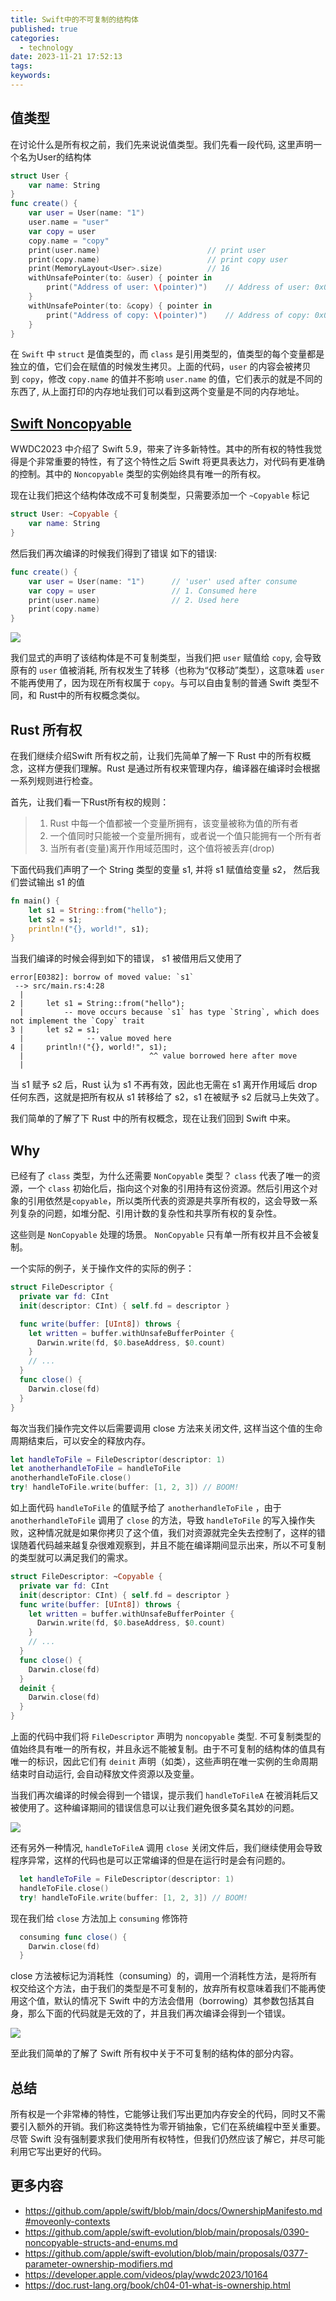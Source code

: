 ```yaml
---
title: Swift中的不可复制的结构体
published: true
categories:
  - technology
date: 2023-11-21 17:52:13
tags:
keywords:
---
```


## 值类型

在讨论什么是所有权之前，我们先来说说值类型。我们先看一段代码, 这里声明一个名为User的结构体
```swift
struct User {
	var name: String
}
func create() {
	var user = User(name: "1")
	user.name = "user"
	var copy = user
    copy.name = "copy"
	print(user.name)						// print user
	print(copy.name)						// print copy user
	print(MemoryLayout<User>.size)			// 16
	withUnsafePointer(to: &user) { pointer in
		print("Address of user: \(pointer)") 	// Address of user: 0x000000016b3faea0
	}
	withUnsafePointer(to: &copy) { pointer in
		print("Address of copy: \(pointer)") 	// Address of copy: 0x000000016b3fae90
	}
}
```
<!--More-->
在 `Swift` 中 `struct` 是值类型的，而 `class` 是引用类型的，值类型的每个变量都是独立的值，它们会在赋值的时候发生拷贝。上面的代码，`user` 的内容会被拷贝到 `copy`，修改 `copy.name` 的值并不影响 `user.name` 的值，它们表示的就是不同的东西了, 从上面打印的内存地址我们可以看到这两个变量是不同的内存地址。


## [Swift Noncopyable](https://github.com/apple/swift-evolution/blob/main/proposals/0390-noncopyable-structs-and-enums.md#noncopyable-structs-and-enums)

WWDC2023 中介绍了 Swift 5.9，带来了许多新特性。其中的所有权的特性我觉得是个非常重要的特性，有了这个特性之后 Swift 将更具表达力，对代码有更准确的控制。其中的 `Noncopyable` 类型的实例始终具有唯一的所有权。 

现在让我们把这个结构体改成不可复制类型，只需要添加一个 `~Copyable` 标记
```Swift
struct User: ~Copyable {
	var name: String	
}
```

然后我们再次编译的时候我们得到了错误 如下的错误:
``` Swift
func create() {
	var user = User(name: "1") 		// 'user' used after consume
	var copy = user 				// 1. Consumed here
	print(user.name) 				// 2. Used here
	print(copy.name)
}
```

![](/images/WX20231114-115432.png)

我们显式的声明了该结构体是不可复制类型，当我们把 `user` 赋值给 `copy`, 会导致原有的 `user` 值被消耗, 所有权发生了转移（也称为“仅移动”类型），这意味着 `user` 不能再使用了，因为现在所有权属于 `copy`。与可以自由复制的普通 Swift 类型不同，和 Rust中的所有权概念类似。

## Rust 所有权

在我们继续介绍Swift 所有权之前，让我们先简单了解一下 Rust 中的所有权概念，这样方便我们理解。Rust 是通过所有权来管理内存，编译器在编译时会根据一系列规则进行检查。

首先，让我们看一下Rust所有权的规则：
> 1. Rust 中每一个值都被一个变量所拥有，该变量被称为值的所有者
> 2. 一个值同时只能被一个变量所拥有，或者说一个值只能拥有一个所有者
> 3. 当所有者(变量)离开作用域范围时，这个值将被丢弃(drop)

下面代码我们声明了一个 String 类型的变量 s1, 并将 s1 赋值给变量 s2， 然后我们尝试输出 s1 的值
```Rust
fn main() {
    let s1 = String::from("hello");
    let s2 = s1;
    println!("{}, world!", s1);
}
```
当我们编译的时候会得到如下的错误， s1 被借用后又使用了

```Shell
error[E0382]: borrow of moved value: `s1`
 --> src/main.rs:4:28
  |
2 |     let s1 = String::from("hello");
  |         -- move occurs because `s1` has type `String`, which does not implement the `Copy` trait
3 |     let s2 = s1;
  |              -- value moved here
4 |     println!("{}, world!", s1);
  |                            ^^ value borrowed here after move
  |
```

当 s1 赋予 s2 后，Rust 认为 s1 不再有效，因此也无需在 s1 离开作用域后 drop 任何东西，这就是把所有权从 s1 转移给了 s2，s1 在被赋予 s2 后就马上失效了。

我们简单的了解了下 Rust 中的所有权概念，现在让我们回到 Swift 中来。

## Why

已经有了 `class` 类型，为什么还需要 `NonCopyable` 类型？
`class` 代表了唯一的资源，一个 `class` 初始化后，指向这个对象的引用持有这份资源。然后引用这个对象的引用依然是`copyable`，所以类所代表的资源是共享所有权的，这会导致一系列复杂的问题，如堆分配、引用计数的复杂性和共享所有权的复杂性。

这些则是 `NonCopyable` 处理的场景。 `NonCopyable` 只有单一所有权并且不会被复制。


一个实际的例子，关于操作文件的实际的例子：

```Swift
struct FileDescriptor {
  private var fd: CInt
  init(descriptor: CInt) { self.fd = descriptor }

  func write(buffer: [UInt8]) throws {
    let written = buffer.withUnsafeBufferPointer {
      Darwin.write(fd, $0.baseAddress, $0.count)
    }
    // ...
  }
  func close() {
    Darwin.close(fd)
  }
}
```
每次当我们操作完文件以后需要调用 close 方法来关闭文件, 这样当这个值的生命周期结束后，可以安全的释放内存。

```Swift
let handleToFile = FileDescriptor(descriptor: 1)
let anotherhandleToFile = handleToFile
anotherhandleToFile.close()
try! handleToFile.write(buffer: [1, 2, 3]) // BOOM!
```

如上面代码 `handleToFile` 的值赋予给了 `anotherhandleToFile` ，由于 `anotherhandleToFile` 调用了 `close` 的方法，导致 `handleToFile` 的写入操作失败，这种情况就是如果你拷贝了这个值，我们对资源就完全失去控制了，这样的错误随着代码越来越复杂很难观察到，并且不能在编译期间显示出来，所以不可复制的类型就可以满足我们的需求。

```Swift
struct FileDescriptor: ~Copyable {
  private var fd: CInt
  init(descriptor: CInt) { self.fd = descriptor }
  func write(buffer: [UInt8]) throws {
    let written = buffer.withUnsafeBufferPointer {
      Darwin.write(fd, $0.baseAddress, $0.count)
    }
    // ...
  }
  func close() {
    Darwin.close(fd)
  }
  deinit {
    Darwin.close(fd)
  }
}
```

上面的代码中我们将 `FileDescriptor` 声明为 `noncopyable` 类型. 不可复制类型的值始终具有唯一的所有权，并且永远不能被复制。由于不可复制的结构体的值具有唯一的标识，因此它们有 `deinit` 声明（如类），这些声明在唯一实例的生命周期结束时自动运行, 会自动释放文件资源以及变量。

当我们再次编译的时候会得到一个错误，提示我们 `handleToFileA` 在被消耗后又被使用了。这种编译期间的错误信息可以让我们避免很多莫名其妙的问题。

![](/images/WX20231115-164601.png)


还有另外一种情况,  `handleToFileA` 调用 `close` 关闭文件后，我们继续使用会导致程序异常，这样的代码也是可以正常编译的但是在运行时是会有问题的。

```Swift
  let handleToFile = FileDescriptor(descriptor: 1)
  handleToFile.close()
  try! handleToFile.write(buffer: [1, 2, 3]) // BOOM!
```

现在我们给 `close` 方法加上 `consuming` 修饰符

```Swift
  consuming func close() {
    Darwin.close(fd)
  }
```

close 方法被标记为消耗性（consuming）的，调用一个消耗性方法，是将所有权交给这个方法，由于我们的类型是不可复制的，放弃所有权意味着我们不能再使用这个值，默认的情况下 Swift 中的方法会借用（borrowing）其参数包括其自身，那么下面的代码就是无效的了，并且我们再次编译会得到一个错误。

![](/images/WX20231115-171105.png)

至此我们简单的了解了 Swift 所有权中关于不可复制的结构体的部分内容。

## 总结

所有权是一个非常棒的特性，它能够让我们写出更加内存安全的代码，同时又不需要引入额外的开销。我们称这类特性为零开销抽象，它们在系统编程中至关重要。尽管 Swift 没有强制要求我们使用所有权特性，但我们仍然应该了解它，并尽可能利用它写出更好的代码。

## 更多内容

- https://github.com/apple/swift/blob/main/docs/OwnershipManifesto.md#moveonly-contexts
- https://github.com/apple/swift-evolution/blob/main/proposals/0390-noncopyable-structs-and-enums.md
- https://github.com/apple/swift-evolution/blob/main/proposals/0377-parameter-ownership-modifiers.md
- https://developer.apple.com/videos/play/wwdc2023/10164
- https://doc.rust-lang.org/book/ch04-01-what-is-ownership.html